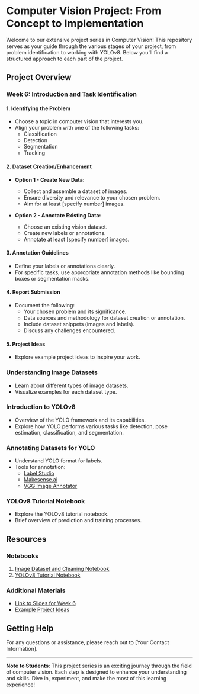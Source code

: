 # Computer Vision Project: From Concept to Implementation

Welcome to our extensive project series in Computer Vision! This repository serves as your guide through the various stages of your project, from problem identification to working with YOLOv8. Below you'll find a structured approach to each part of the project.

## Project Overview

### Week 6: Introduction and Task Identification

#### 1. Identifying the Problem
- Choose a topic in computer vision that interests you.
- Align your problem with one of the following tasks:
  - Classification
  - Detection
  - Segmentation
  - Tracking

#### 2. Dataset Creation/Enhancement
- **Option 1 - Create New Data:**
  - Collect and assemble a dataset of images.
  - Ensure diversity and relevance to your chosen problem.
  - Aim for at least [specify number] images.

- **Option 2 - Annotate Existing Data:**
  - Choose an existing vision dataset.
  - Create new labels or annotations.
  - Annotate at least [specify number] images.

#### 3. Annotation Guidelines
- Define your labels or annotations clearly.
- For specific tasks, use appropriate annotation methods like bounding boxes or segmentation masks.

#### 4. Report Submission
- Document the following:
  - Your chosen problem and its significance.
  - Data sources and methodology for dataset creation or annotation.
  - Include dataset snippets (images and labels).
  - Discuss any challenges encountered.

#### 5. Project Ideas
- Explore example project ideas to inspire your work.

### Understanding Image Datasets

- Learn about different types of image datasets.
- Visualize examples for each dataset type.

### Introduction to YOLOv8

- Overview of the YOLO framework and its capabilities.
- Explore how YOLO performs various tasks like detection, pose estimation, classification, and segmentation.

### Annotating Datasets for YOLO

- Understand YOLO format for labels.
- Tools for annotation:
  - [Label Studio](https://labelstud.io/)
  - [Makesense.ai](https://www.makesense.ai/)
  - [VGG Image Annotator](https://www.robots.ox.ac.uk/~vgg/software/via/)

### YOLOv8 Tutorial Notebook

- Explore the YOLOv8 tutorial notebook.
- Brief overview of prediction and training processes.

## Resources

### Notebooks
1. [Image Dataset and Cleaning Notebook](#link-to-notebook-1)
2. [YOLOv8 Tutorial Notebook](#link-to-notebook-2)

### Additional Materials
- [Link to Slides for Week 6](#link-to-slides)
- [Example Project Ideas](#link-to-project-ideas)

## Getting Help

For any questions or assistance, please reach out to [Your Contact Information].

---

**Note to Students**: This project series is an exciting journey through the field of computer vision. Each step is designed to enhance your understanding and skills. Dive in, experiment, and make the most of this learning experience!

